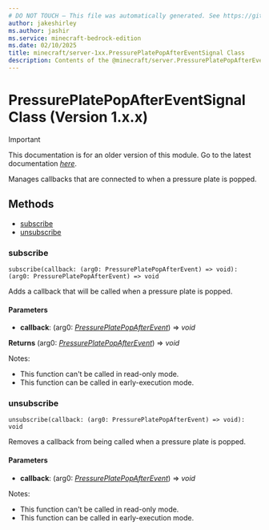 ```yaml
---
# DO NOT TOUCH — This file was automatically generated. See https://github.com/mojang/minecraftapidocsgenerator to modify descriptions, examples, etc.
author: jakeshirley
ms.author: jashir
ms.service: minecraft-bedrock-edition
ms.date: 02/10/2025
title: minecraft/server-1xx.PressurePlatePopAfterEventSignal Class
description: Contents of the @minecraft/server.PressurePlatePopAfterEventSignal class (Version 1.x.x).
---
```

# PressurePlatePopAfterEventSignal Class (Version 1.x.x)

> [!IMPORTANT]
> This documentation is for an older version of this module. Go to the latest documentation [*here*](../../../scriptapi/minecraft/server/PressurePlatePopAfterEventSignal.md).

Manages callbacks that are connected to when a pressure plate is popped.

## Methods
- [subscribe](#subscribe)
- [unsubscribe](#unsubscribe)

### **subscribe**
`
subscribe(callback: (arg0: PressurePlatePopAfterEvent) => void): (arg0: PressurePlatePopAfterEvent) => void
`

Adds a callback that will be called when a pressure plate is popped.

#### **Parameters**
- **callback**: (arg0: [*PressurePlatePopAfterEvent*](PressurePlatePopAfterEvent.md)) => *void*

**Returns** (arg0: [*PressurePlatePopAfterEvent*](PressurePlatePopAfterEvent.md)) => *void*
  
Notes:
- This function can't be called in read-only mode.
- This function can be called in early-execution mode.

### **unsubscribe**
`
unsubscribe(callback: (arg0: PressurePlatePopAfterEvent) => void): void
`

Removes a callback from being called when a pressure plate is popped.

#### **Parameters**
- **callback**: (arg0: [*PressurePlatePopAfterEvent*](PressurePlatePopAfterEvent.md)) => *void*
  
Notes:
- This function can't be called in read-only mode.
- This function can be called in early-execution mode.
